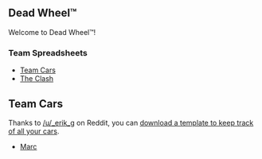 ## Dead Wheel™

Welcome to Dead Wheel™!

### Team Spreadsheets

- [Team Cars](https://docs.google.com/spreadsheets/d/1dRciotF9lCFHRchBnFl_HH2Z9RLyDK-QayuPoW-MFOo/edit)
- [The Clash](https://docs.google.com/spreadsheets/d/15RUdz9yw_uk-FcH7bHmBDHrtVjjJCTlnWv_AKV6we9I/edit)

## Team Cars

Thanks to [/u/_erik_g](https://www.reddit.com/user/_erik_g/) on Reddit, you can [download a template to keep track of all your cars](https://www.reddit.com/r/Asphalt9/comments/u889a3/if_you_want_an_asphalt_9_spreadsheet_to_call_your/).

- [Marc](https://docs.google.com/spreadsheets/d/1kVYfaFWGD7GY_2VLsWyyGLBZXhtZvIFLeiKw1SjKliU/edit)

